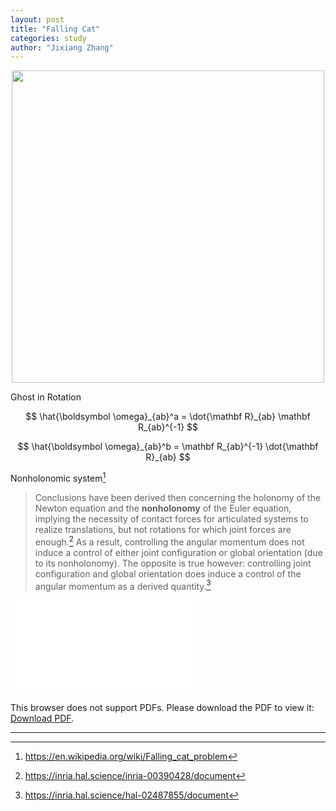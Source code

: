 ```yaml
---
layout: post
title: "Falling Cat"
categories: study
author: "Jixiang Zhang"
---
```


<p align="center">
  <img src="{{site.baseurl}}/images/cat_1894.jpg" width="500"/>
</p>

Ghost in Rotation

$$
\hat{\boldsymbol \omega}_{ab}^a = \dot{\mathbf R}_{ab} \mathbf R_{ab}^{-1}
$$

$$
\hat{\boldsymbol \omega}_{ab}^b = \mathbf R_{ab}^{-1} \dot{\mathbf R}_{ab}
$$

Nonholonomic system[^1]

> Conclusions have been derived then concerning the holonomy of the Newton equation and the **nonholonomy** of the Euler equation, implying the necessity of contact forces for articulated systems to realize translations, but not rotations for which joint forces are enough.[^2]
> As a result, controlling the angular momentum does not induce a control of either joint configuration or global orientation (due to its nonholonomy). The opposite is true however: controlling joint configuration and global orientation does induce a control of the angular momentum as a derived quantity.[^3]

<object data="{{site.baseurl}}/files/nonholonomy.pdf" type="application/pdf" width="700px" height="1200px">
    <embed src="{{site.baseurl}}/files/nonholonomy.pdf">
        <p>This browser does not support PDFs. Please download the PDF to view it:
            <a href="{{site.baseurl}}/files/nonholonomy.pdf">Download PDF</a>.
        </p>
    </embed>
</object>

---

[^1]: <https://en.wikipedia.org/wiki/Falling_cat_problem>
[^2]: <https://inria.hal.science/inria-00390428/document>
[^3]: <https://inria.hal.science/hal-02487855/document>
